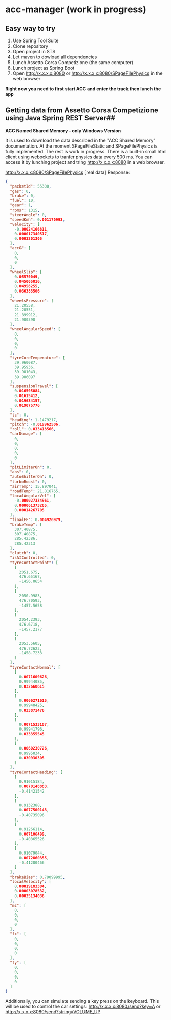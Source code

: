 # acc-manager (work in progress)
## Easy way to try
1. Use Spring Tool Suite
2. Clone repository
3. Open project in STS
4. Let maven to dowload all dependencies
5. Lunch Assetto Corsa Competizione (the same computer)
6. Lunch project as Spring Boot
7. Open http://x.x.x.x:8080 or http://x.x.x.x:8080/SPageFilePhysics in the web browser

**Right now you need to first start ACC and enter the track then lunch the app**

## Getting data from Assetto Corsa Competizione using Java Spring REST Server##
**ACC Named Shared Memory - only Windows Version**

It is used to download the data described in the "ACC Shared Memory" documentation. At the moment SPageFileStatic and SPageFilePhysics is fully implemented. The rest is work in progress. 
There is a built-in small html client using webockets to tranfer physics data every 500 ms. You can access it by lunching project and tring http://x.x.x.x:8080 in a web browser.

http://x.x.x.x:8080/SPageFilePhysics [real data]
Response:
```json
{
  "packetId": 55300,
  "gas": 0,
  "brake": 0,
  "fuel": 10,
  "gear": 1,
  "rpms": 1315,
  "steerAngle": 0,
  "speedKmh": 0.001170993,
  "velocity": [
    -0.00024166811,
    0.000017340517,
    0.0003201305
  ],
  "accG": [
    0,
    0,
    0
  ],
  "wheelSlip": [
    0.05579049,
    0.045005016,
    0.04958255,
    0.036383506
  ],
  "wheelsPressure": [
    21.20558,
    21.20551,
    21.899912,
    21.900398
  ],
  "wheelAngularSpeed": [
    0,
    0,
    0,
    0
  ],
  "tyreCoreTemperature": [
    39.960087,
    39.95936,
    39.901043,
    39.906097
  ],
  "suspensionTravel": [
    0.016595084,
    0.01615412,
    0.019634157,
    0.019075776
  ],
  "tc": 0,
  "heading": 1.1479217,
  "pitch": -0.019962506,
  "roll": 0.033418566,
  "carDamage": [
    0,
    0,
    0,
    0,
    0
  ],
  "pitLimiterOn": 0,
  "abs": 0,
  "autoShifterOn": 0,
  "turboBoost": 0,
  "airTemp": 15.897041,
  "roadTemp": 21.816765,
  "localAngularVel": [
    -0.000027334961,
    0.000061373205,
    0.00014267705
  ],
  "finalFF": 0.004926979,
  "brakeTemp": [
    307.40875,
    307.40875,
    285.42386,
    285.42313
  ],
  "clutch": 0,
  "isAIControlled": 0,
  "tyreContactPoint": [
    [
      2051.675,
      476.65167,
      -1456.0654
    ],
    [
      2050.9983,
      476.70593,
      -1457.5658
    ],
    [
      2054.2393,
      476.6718,
      -1457.2177
    ],
    [
      2053.5605,
      476.72623,
      -1458.7233
    ]
  ],
  "tyreContactNormal": [
    [
      0.0071609626,
      0.99944085,
      0.032660615
    ],
    [
      0.0066271615,
      0.99940425,
      0.033871476
    ],
    [
      0.0071533187,
      0.99941796,
      0.033355545
    ],
    [
      0.0060230726,
      0.9995034,
      0.030930305
    ]
  ],
  "tyreContactHeading": [
    [
      0.91015184,
      0.0070148883,
      -0.41421542
    ],
    [
      0.9132388,
      0.0077500143,
      -0.40735096
    ],
    [
      0.91266114,
      0.007106499,
      -0.40865526
    ],
    [
      0.91079044,
      0.0072860355,
      -0.41280466
    ]
  ],
  "brakeBias": 0.79099995,
  "localVelocity": [
    0.00019183304,
    0.00003078532,
    0.00035134036
  ],
  "mz": [
    0,
    0,
    0,
    0
  ],
  "fx": [
    0,
    0,
    0,
    0
  ],
  "fy": [
    0,
    0,
    0,
    0
  ]
}
```

Additionally, you can simulate sending a key press on the keyboard. This will be used to control the car settings:
http://x.x.x.x:8080/send?key=A
or
http://x.x.x.x:8080/send?string=VOLUME_UP
